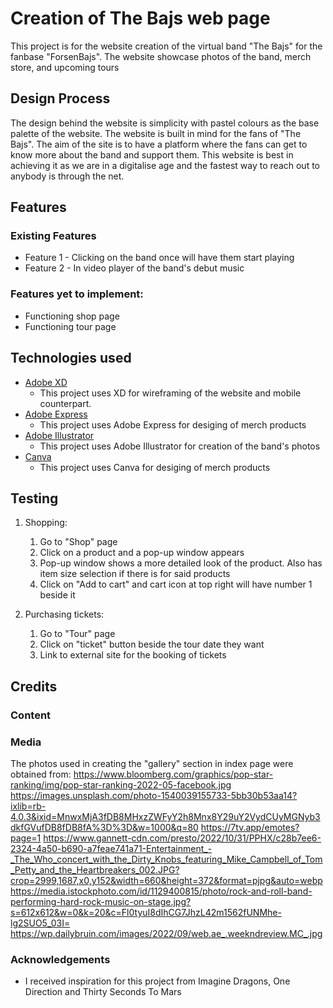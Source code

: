# Creation of The Bajs web page

This project is for the website creation of the virtual band "The Bajs" for the fanbase "ForsenBajs".
The website showcase photos of the band, merch store, and upcoming tours

## Design Process

The design behind the website is simplicity with pastel colours as the base palette of the website. The website is built in mind for the fans of "The Bajs". The aim of the site is to have a platform where the fans can get to know more about the band and support them. This website is best in achieving it as we are in a digitalise age and the fastest way to reach out to anybody is through the net.

## Features

### Existing Features

- Feature 1 - Clicking on the band once will have them start playing
- Feature 2 - In video player of the band's debut music

### Features yet to implement:

- Functioning shop page
- Functioning tour page

## Technologies used

- [Adobe XD](https://www.adobe.com/sg/products/xd.html)
  - This project uses XD for wireframing of the website and mobile counterpart.
- [Adobe Express](https://express.adobe.com/sp/)
  - This project uses Adobe Express for desiging of merch products
- [Adobe Illustrator](https://www.adobe.com/sg/products/illustrator.html)
  - This project uses Adobe Illustrator for creation of the band's photos
- [Canva](https://www.canva.com)
  - This project uses Canva for desiging of merch products

## Testing

1. Shopping:

   1. Go to "Shop" page
   2. Click on a product and a pop-up window appears
   3. Pop-up window shows a more detailed look of the product. Also has item size selection if there is for said products
   4. Click on "Add to cart" and cart icon at top right will have number 1 beside it

2. Purchasing tickets:

   1. Go to "Tour" page
   2. Click on "ticket" button beside the tour date they want
   3. Link to external site for the booking of tickets

## Credits

### Content

### Media

The photos used in creating the "gallery" section in index page were obtained from:
https://www.bloomberg.com/graphics/pop-star-ranking/img/pop-star-ranking-2022-05-facebook.jpg
https://images.unsplash.com/photo-1540039155733-5bb30b53aa14?ixlib=rb-4.0.3&ixid=MnwxMjA3fDB8MHxzZWFyY2h8Mnx8Y29uY2VydCUyMGNyb3dkfGVufDB8fDB8fA%3D%3D&w=1000&q=80
https://7tv.app/emotes?page=1
https://www.gannett-cdn.com/presto/2022/10/31/PPHX/c28b7ee6-2324-4a50-b690-a7feae741a71-Entertainment_-_The_Who_concert_with_the_Dirty_Knobs_featuring_Mike_Campbell_of_Tom_Petty_and_the_Heartbreakers_002.JPG?crop=2999,1687,x0,y152&width=660&height=372&format=pjpg&auto=webp
https://media.istockphoto.com/id/1129400815/photo/rock-and-roll-band-performing-hard-rock-music-on-stage.jpg?s=612x612&w=0&k=20&c=Fl0tyuI8dIhCG7JhzL42m1562fUNMhe-lg2SUO5_03I=
https://wp.dailybruin.com/images/2022/09/web.ae_.weekndreview.MC_.jpg

### Acknowledgements

- I received inspiration for this project from Imagine Dragons, One Direction and Thirty Seconds To Mars
